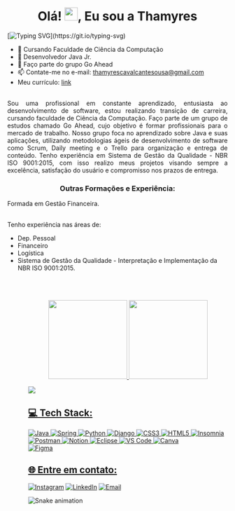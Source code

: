 
<h1 align="center">Olá! <img src="https://media.giphy.com/media/hvRJCLFzcasrR4ia7z/giphy.gif" width="30px"/>, Eu sou a Thamyres </h1>     

[![Typing SVG](https://readme-typing-svg.demolab.com?font=Exo+2&duration=4000&pause=1000&color=F72281&center=true&Center=true&width=435&lines=Desenvolvedora+Back-end+em+forma%C3%A7%C3%A3o!!)](https://git.io/typing-svg)

- 🔭 Cursando Faculdade de Ciência da Computação
- 🌱 Desenvolvedor Java Jr.
- 👯 Faço parte do grupo Go Ahead
- 📫 Contate-me no e-mail: thamyrescavalcantesousa@gmail.com
- Meu currículo: [link](https://drive.google.com/file/d/1UjeBwiSMyZWwISh80T0VYNLdkH-WgJMl/view)

<br>
<div align="justify">
Sou uma profissional em constante aprendizado, entusiasta ao desenvolvimento de software, estou realizando transição de carreira, cursando faculdade de Ciência da Computação. 
Faço parte de um grupo de estudos chamado Go Ahead, cujo objetivo é formar profissionais para o mercado de trabalho. Nosso grupo foca no aprendizado sobre Java e suas aplicações, utilizando metodologias ágeis de desenvolvimento de software como Scrum, Daily meeting e o Trello para organização e entrega de conteúdo. 
Tenho experiência em Sistema de Gestão da Qualidade - NBR ISO 9001:2015, com isso realizo meus projetos visando sempre a excelência, satisfação do usuário e compromisso nos prazos de entrega.
</div>

<h3 align="center">Outras Formações e Experiência:</h3>
Formada em Gestão Financeira. <br> <br>

Tenho experiência nas áreas de: <br>
<ul>
  <li> Dep. Pessoal</li>
  <li> Financeiro</li>
  <li> Logística </li>
  <li> Sistema de Gestão da Qualidade - Interpretação e Implementação da NBR ISO 9001:2015.</li>
<ul>
<br>
<br>
<br>

<div align="center">
  <a href="https://github.com/Thamyresmya">
  <img height="180em" src="https://github-readme-stats.vercel.app/api?username=Thamyresmya&show_icons=true&theme=dracula&include_all_commits=true&count_private=true"/>
  <img height="180em" src="https://github-readme-stats.vercel.app/api/top-langs/?username=Thamyresmya&layout=compact&langs_count=7&theme=dracula"/>
</div> 
 

![](https://github-readme-streak-stats.herokuapp.com/?user=Thamyres&theme=dark&hide_border=false)<br/>

  
  
  
## 💻 Tech Stack:
![Java](https://img.shields.io/badge/Java-ED8B00?style=for-the-badge&logo=openjdk&logoColor=white)
![Spring](https://img.shields.io/badge/Spring-6DB33F?style=for-the-badge&logo=spring&logoColor=white)
![Python](https://img.shields.io/badge/Python-3776AB?style=for-the-badge&logo=python&logoColor=white)
![Django](https://img.shields.io/badge/Django-092E20?style=for-the-badge&logo=django&logoColor=white)
![CSS3](https://img.shields.io/badge/css3-%231572B6.svg?style=for-the-badge&logo=css3&logoColor=white) 
![HTML5](https://img.shields.io/badge/html5-%23E34F26.svg?style=for-the-badge&logo=html5&logoColor=white)
![Insomnia](https://img.shields.io/badge/Insomnia-black?style=for-the-badge&logo=insomnia&logoColor=5849BE)  
![Postman](https://img.shields.io/badge/Postman-FF6C37?style=for-the-badge&logo=postman&logoColor=white) 
![Notion](https://img.shields.io/badge/Notion-%23000000.svg?style=for-the-badge&logo=notion&logoColor=white) 
![Eclipse](https://img.shields.io/badge/Eclipse-2C2255?style=for-the-badge&logo=eclipse&logoColor=white)
![VS Code](https://img.shields.io/badge/Visual_Studio_Code-0078D4?style=for-the-badge&logo=visual%20studio%20code&logoColor=white)
![Canva](https://img.shields.io/badge/Canva-%2300C4CC.svg?style=for-the-badge&logo=Canva&logoColor=white) 	
![Figma](https://img.shields.io/badge/figma-%23F24E1E.svg?style=for-the-badge&logo=figma&logoColor=white)   

## 🌐 Entre em contato:  
[![Instagram](https://img.shields.io/badge/-Instagram-%23E4405F?style=for-the-badge&logo=instagram&logoColor=white)](https://www.instagram.com/thamyres__cavalcante/) 
[![LinkedIn](https://img.shields.io/badge/-LinkedIn-%230077B5?style=for-the-badge&logo=linkedin&logoColor=white)](https://www.linkedin.com/in/thamyrescavalcante/)
[![Email](https://img.shields.io/badge/Gmail-D14836?style=for-the-badge&logo=gmail&logoColor=white)](mailto:thamyrescavalcantesousa@gmail.com)   
  
  
![Snake animation](https://github.com/thamyresmya/thamyresmya/blob/output/github-contribution-grid-snake.svg)
  


